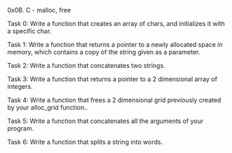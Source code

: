 0x0B. C - malloc, free



Task 0: Write a function that creates an array of chars, and initializes it with a specific char.



Task 1: Write a function that returns a pointer to a newly allocated space in memory, which contains a copy of the string given as a parameter.



Task 2: Write a function that concatenates two strings.



Task 3: Write a function that returns a pointer to a 2 dimensional array of integers.



Task 4: Write a function that frees a 2 dimensional grid previously created by your alloc_grid function..



Task 5: Write a function that concatenates all the arguments of your program.



Task 6: Write a function that splits a string into words.